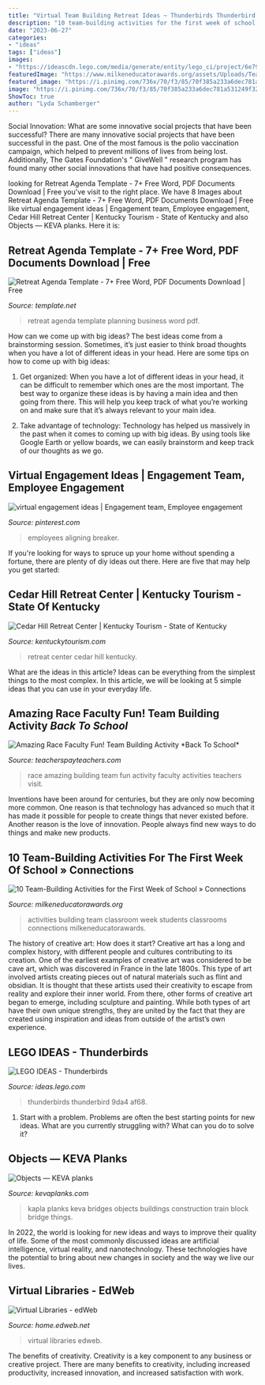 ```yaml
---
title: "Virtual Team Building Retreat Ideas ~ Thunderbirds Thunderbird 9da4 Af68"
description: "10 team-building activities for the first week of school » connections"
date: "2023-06-27"
categories:
- "ideas"
tags: ["ideas"]
images:
- "https://ideascdn.lego.com/media/generate/entity/lego_ci/project/6e7946e4-9da4-4195-af68-a93615c398b1/1/resize:1600:900"
featuredImage: "https://www.milkeneducatorawards.org/assets/Uploads/Team-Building-Activities-Classroom-Facebook.jpg"
featured_image: "https://i.pinimg.com/736x/70/f3/85/70f385a233a6dec781a531249f3214c0.jpg"
image: "https://i.pinimg.com/736x/70/f3/85/70f385a233a6dec781a531249f3214c0.jpg"
ShowToc: true
author: "Lyda Schamberger"
---
```



Social Innovation: What are some innovative social projects that have been successful?
There are many innovative social projects that have been successful in the past. One of the most famous is the polio vaccination campaign, which helped to prevent millions of lives from being lost. Additionally, The Gates Foundation's " GiveWell " research program has found many other social innovations that have had positive consequences.

	

		
looking for Retreat Agenda Template - 7+ Free Word, PDF Documents Download | Free you've visit to the right place. We have 8 Images about Retreat Agenda Template - 7+ Free Word, PDF Documents Download | Free like virtual engagement ideas | Engagement team, Employee engagement, Cedar Hill Retreat Center | Kentucky Tourism - State of Kentucky and also Objects — KEVA planks. Here it is:
		
    
## Retreat Agenda Template - 7+ Free Word, PDF Documents Download | Free

<img loading=lazy src="https://images.template.net/wp-content/uploads/2016/10/05103841/Planning-Retreat-Agenda-Template.jpg" onerror="this.onerror=null;this.src='https://tse3.mm.bing.net/th?id=OIP.jxwKK2EYyDJ7Ps3cE1u4sAHaJA&amp;pid=15.1';" alt="Retreat Agenda Template - 7+ Free Word, PDF Documents Download | Free">

_Source: template.net_

>retreat agenda template planning business word pdf. 

	

How can we come up with big ideas?
The best ideas come from a brainstorming session. Sometimes, it’s just easier to think broad thoughts when you have a lot of different ideas in your head. Here are some tips on how to come up with big ideas:
1. Get organized: When you have a lot of different ideas in your head, it can be difficult to remember which ones are the most important. The best way to organize these ideas is by having a main idea and then going from there. This will help you keep track of what you’re working on and make sure that it’s always relevant to your main idea.

2. Take advantage of technology: Technology has helped us massively in the past when it comes to coming up with big ideas. By using tools like Google Earth or yellow boards, we can easily brainstorm and keep track of our thoughts as we go.

    
## Virtual Engagement Ideas | Engagement Team, Employee Engagement

<img loading=lazy src="https://i.pinimg.com/736x/70/f3/85/70f385a233a6dec781a531249f3214c0.jpg" onerror="this.onerror=null;this.src='https://tse4.mm.bing.net/th?id=OIP.tHXcbXU7luc-7vFakYjt0QHaLH&amp;pid=15.1';" alt="virtual engagement ideas | Engagement team, Employee engagement">

_Source: pinterest.com_

>employees aligning breaker. 

	

If you're looking for ways to spruce up your home without spending a fortune, there are plenty of diy ideas out there. Here are five that may help you get started: 

    
## Cedar Hill Retreat Center | Kentucky Tourism - State Of Kentucky

<img loading=lazy src="https://www.kentuckytourism.com/sites/default/files/styles/listing_slideshow/public/listing_images/profile/3295/0-cedar-hill-1.jpg?itok=YPpRrNgF" onerror="this.onerror=null;this.src='https://tse3.mm.bing.net/th?id=OIP.8sV6pnY7zZx2nVRKYJiLnQHaFv&amp;pid=15.1';" alt="Cedar Hill Retreat Center | Kentucky Tourism - State of Kentucky">

_Source: kentuckytourism.com_

>retreat center cedar hill kentucky. 

	

What are the ideas in this article?
Ideas can be everything from the simplest things to the most complex. In this article, we will be looking at 5 simple ideas that you can use in your everyday life.

    
## Amazing Race Faculty Fun! Team Building Activity *Back To School*

<img loading=lazy src="https://ecdn.teacherspayteachers.com/thumbitem/Amazing-Race-Faculty-Fun-Team-Building-Activity-2699636-1563649141/original-2699636-3.jpg" onerror="this.onerror=null;this.src='https://tse4.mm.bing.net/th?id=OIP.GXj19nHUgiusv8QMxm2engAAAA&amp;pid=15.1';" alt="Amazing Race Faculty Fun! Team Building Activity *Back To School*">

_Source: teacherspayteachers.com_

>race amazing building team fun activity faculty activities teachers visit. 

	

Inventions have been around for centuries, but they are only now becoming more common. One reason is that technology has advanced so much that it has made it possible for people to create things that never existed before. Another reason is the love of innovation. People always find new ways to do things and make new products.

    
## 10 Team-Building Activities For The First Week Of School » Connections

<img loading=lazy src="https://www.milkeneducatorawards.org/assets/Uploads/Team-Building-Activities-Classroom-Facebook.jpg" onerror="this.onerror=null;this.src='https://tse1.mm.bing.net/th?id=OIP.NesTLmyofaSzP3sYseqevgHaD4&amp;pid=15.1';" alt="10 Team-Building Activities for the First Week of School » Connections">

_Source: milkeneducatorawards.org_

>activities building team classroom week students classrooms connections milkeneducatorawards. 

	

The history of creative art: How does it start?
Creative art has a long and complex history, with different people and cultures contributing to its creation. One of the earliest examples of creative art was considered to be cave art, which was discovered in France in the late 1800s. This type of art involved artists creating pieces out of natural materials such as flint and obsidian. It is thought that these artists used their creativity to escape from reality and explore their inner world. From there, other forms of creative art began to emerge, including sculpture and painting. While both types of art have their own unique strengths, they are united by the fact that they are created using inspiration and ideas from outside of the artist’s own experience.

    
## LEGO IDEAS - Thunderbirds

<img loading=lazy src="https://ideascdn.lego.com/media/generate/entity/lego_ci/project/6e7946e4-9da4-4195-af68-a93615c398b1/1/resize:1600:900" onerror="this.onerror=null;this.src='https://tse4.mm.bing.net/th?id=OIP.1mJQ2ngR8T_T5sK5EBogOgHaFj&amp;pid=15.1';" alt="LEGO IDEAS - Thunderbirds">

_Source: ideas.lego.com_

>thunderbirds thunderbird 9da4 af68. 

	

1. Start with a problem. Problems are often the best starting points for new ideas. What are you currently struggling with? What can you do to solve it? 

    
## Objects — KEVA Planks

<img loading=lazy src="http://static1.squarespace.com/static/52c31d05e4b02fca6772809d/52c9f192e4b090304a14767c/52c9f1b4e4b090304a1476c4/1388966331057/IMG_4428.jpg" onerror="this.onerror=null;this.src='https://tse3.mm.bing.net/th?id=OIP.wsXOH3xYMlS5QVtQNwcRdwHaE8&amp;pid=15.1';" alt="Objects — KEVA planks">

_Source: kevaplanks.com_

>kapla planks keva bridges objects buildings construction train block bridge things. 

	

In 2022, the world is looking for new ideas and ways to improve their quality of life. Some of the most commonly discussed ideas are artificial intelligence, virtual reality, and nanotechnology. These technologies have the potential to bring about new changes in society and the way we live our lives.

    
## Virtual Libraries - EdWeb

<img loading=lazy src="http://home.edweb.net/wp-content/uploads/06-20-20131.jpg" onerror="this.onerror=null;this.src='https://tse1.mm.bing.net/th?id=OIP.fw9JLWNCbdzxz5pmJFfqVgAAAA&amp;pid=15.1';" alt="Virtual Libraries - edWeb">

_Source: home.edweb.net_

>virtual libraries edweb. 

	

The benefits of creativity.
Creativity is a key component to any business or creative project. There are many benefits to creativity, including increased productivity, increased innovation, and increased satisfaction with work.

